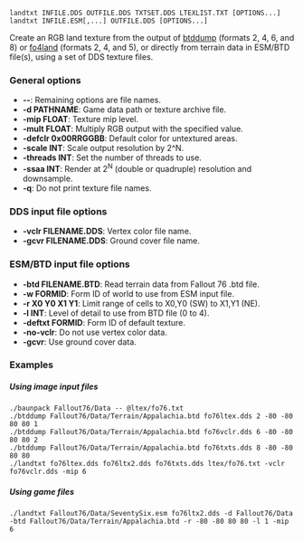     landtxt INFILE.DDS OUTFILE.DDS TXTSET.DDS LTEXLIST.TXT [OPTIONS...]
    landtxt INFILE.ESM[,...] OUTFILE.DDS [OPTIONS...]

Create an RGB land texture from the output of [btddump](btddump.md) (formats 2, 4, 6, and 8) or [fo4land](fo4land.md) (formats 2, 4, and 5), or directly from terrain data in ESM/BTD file(s), using a set of DDS texture files.

### General options

* **--**: Remaining options are file names.
* **-d PATHNAME**: Game data path or texture archive file.
* **-mip FLOAT**: Texture mip level.
* **-mult FLOAT**: Multiply RGB output with the specified value.
* **-defclr 0x00RRGGBB**: Default color for untextured areas.
* **-scale INT**: Scale output resolution by 2^N.
* **-threads INT**: Set the number of threads to use.
* **-ssaa INT**: Render at 2<sup>N</sup> (double or quadruple) resolution and downsample.
* **-q**: Do not print texture file names.

### DDS input file options

* **-vclr FILENAME.DDS**: Vertex color file name.
* **-gcvr FILENAME.DDS**: Ground cover file name.

### ESM/BTD input file options

* **-btd FILENAME.BTD**: Read terrain data from Fallout 76 .btd file.
* **-w FORMID**: Form ID of world to use from ESM input file.
* **-r X0 Y0 X1 Y1**: Limit range of cells to X0,Y0 (SW) to X1,Y1 (NE).
* **-l INT**: Level of detail to use from BTD file (0 to 4).
* **-deftxt FORMID**: Form ID of default texture.
* **-no-vclr**: Do not use vertex color data.
* **-gcvr**: Use ground cover data.

### Examples

##### Using image input files

    ./baunpack Fallout76/Data -- @ltex/fo76.txt
    ./btddump Fallout76/Data/Terrain/Appalachia.btd fo76ltex.dds 2 -80 -80 80 80 1
    ./btddump Fallout76/Data/Terrain/Appalachia.btd fo76vclr.dds 6 -80 -80 80 80 2
    ./btddump Fallout76/Data/Terrain/Appalachia.btd fo76txts.dds 8 -80 -80 80 80
    ./landtxt fo76ltex.dds fo76ltx2.dds fo76txts.dds ltex/fo76.txt -vclr fo76vclr.dds -mip 6

##### Using game files

    ./landtxt Fallout76/Data/SeventySix.esm fo76ltx2.dds -d Fallout76/Data -btd Fallout76/Data/Terrain/Appalachia.btd -r -80 -80 80 80 -l 1 -mip 6


